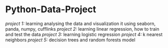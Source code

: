 # Python-Data-Project

*project 1:* learning analysing the data and visualization it using seaborn, panda, numpy, cufflinks
*project 2:* learning linear regression, how to train and test the data
*project 3:* learning logistic regression
*project 4:* k nearest neighbors
*project 5:* decision trees and random forests model
